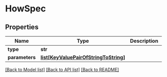 # HowSpec

## Properties
Name | Type | Description | Notes
------------ | ------------- | ------------- | -------------
**type** | **str** |  | [optional] 
**parameters** | [**list[KeyValuePairOfStringToString]**](KeyValuePairOfStringToString.md) |  | [optional] 

[[Back to Model list]](../README.md#documentation-for-models) [[Back to API list]](../README.md#documentation-for-api-endpoints) [[Back to README]](../README.md)



